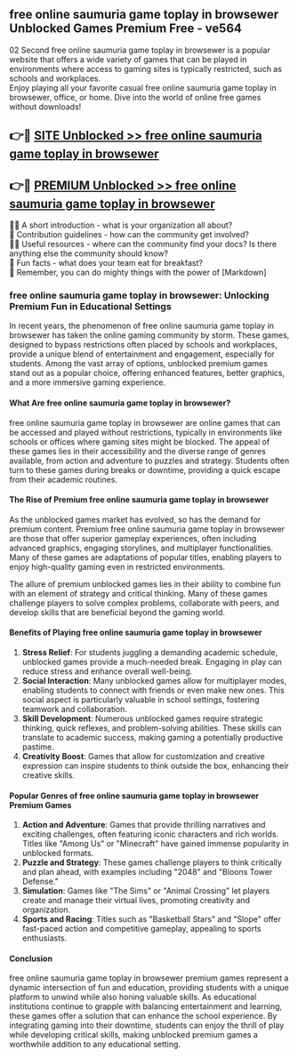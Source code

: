 ## free online saumuria game toplay in browsewer Unblocked Games Premium Free - ve564

02 Second free online saumuria game toplay in browsewer is a popular website that offers a wide variety of games that can be played in environments where access to gaming sites is typically restricted, such as schools and workplaces.  
Enjoy playing all your favorite casual free online saumuria game toplay in browsewer, office, or home. Dive into the world of online free games without downloads!

## 👉🔴 [SITE Unblocked >> free online saumuria game toplay in browsewer](http://freeplayer.one?title=free_online_saumuria_game_toplay_in_browsewer&ref=13D)

## 👉🔴 [PREMIUM Unblocked >> free online saumuria game toplay in browsewer](http://freeplayer.one?title=free_online_saumuria_game_toplay_in_browsewer&ref=13D)

🙋‍♀️ A short introduction - what is your organization all about?  
🌈 Contribution guidelines - how can the community get involved?  
👩‍💻 Useful resources - where can the community find your docs? Is there anything else the community should know?  
🍿 Fun facts - what does your team eat for breakfast?  
🧙 Remember, you can do mighty things with the power of [Markdown]

### free online saumuria game toplay in browsewer: Unlocking Premium Fun in Educational Settings

In recent years, the phenomenon of free online saumuria game toplay in browsewer has taken the online gaming community by storm. These games, designed to bypass restrictions often placed by schools and workplaces, provide a unique blend of entertainment and engagement, especially for students. Among the vast array of options, unblocked premium games stand out as a popular choice, offering enhanced features, better graphics, and a more immersive gaming experience.

#### What Are free online saumuria game toplay in browsewer?

free online saumuria game toplay in browsewer are online games that can be accessed and played without restrictions, typically in environments like schools or offices where gaming sites might be blocked. The appeal of these games lies in their accessibility and the diverse range of genres available, from action and adventure to puzzles and strategy. Students often turn to these games during breaks or downtime, providing a quick escape from their academic routines.

#### The Rise of Premium free online saumuria game toplay in browsewer

As the unblocked games market has evolved, so has the demand for premium content. Premium free online saumuria game toplay in browsewer are those that offer superior gameplay experiences, often including advanced graphics, engaging storylines, and multiplayer functionalities. Many of these games are adaptations of popular titles, enabling players to enjoy high-quality gaming even in restricted environments.

The allure of premium unblocked games lies in their ability to combine fun with an element of strategy and critical thinking. Many of these games challenge players to solve complex problems, collaborate with peers, and develop skills that are beneficial beyond the gaming world.

#### Benefits of Playing free online saumuria game toplay in browsewer

1.  **Stress Relief**: For students juggling a demanding academic schedule, unblocked games provide a much-needed break. Engaging in play can reduce stress and enhance overall well-being.
2.  **Social Interaction**: Many unblocked games allow for multiplayer modes, enabling students to connect with friends or even make new ones. This social aspect is particularly valuable in school settings, fostering teamwork and collaboration.
3.  **Skill Development**: Numerous unblocked games require strategic thinking, quick reflexes, and problem-solving abilities. These skills can translate to academic success, making gaming a potentially productive pastime.
4.  **Creativity Boost**: Games that allow for customization and creative expression can inspire students to think outside the box, enhancing their creative skills.

#### Popular Genres of free online saumuria game toplay in browsewer Premium Games

1.  **Action and Adventure**: Games that provide thrilling narratives and exciting challenges, often featuring iconic characters and rich worlds. Titles like "Among Us" or "Minecraft" have gained immense popularity in unblocked formats.
2.  **Puzzle and Strategy**: These games challenge players to think critically and plan ahead, with examples including "2048" and "Bloons Tower Defense."
3.  **Simulation**: Games like "The Sims" or "Animal Crossing" let players create and manage their virtual lives, promoting creativity and organization.
4.  **Sports and Racing**: Titles such as "Basketball Stars" and "Slope" offer fast-paced action and competitive gameplay, appealing to sports enthusiasts.

#### Conclusion

free online saumuria game toplay in browsewer premium games represent a dynamic intersection of fun and education, providing students with a unique platform to unwind while also honing valuable skills. As educational institutions continue to grapple with balancing entertainment and learning, these games offer a solution that can enhance the school experience. By integrating gaming into their downtime, students can enjoy the thrill of play while developing critical skills, making unblocked premium games a worthwhile addition to any educational setting.